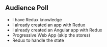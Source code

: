 <section>
    <h2>Audience Poll</h2>
    <ul>
        <li class="fragment">I have Redux knowledge</li>
        <li class="fragment">I already created an app with Redux</li>
        <li class="fragment">I already created an Angular app with Redux</li>
        <li class="fragment">Progressive Web App (skip the stores)</li>
        <li class="fragment">Redux to handle the state</li>
    </ul>
</section>